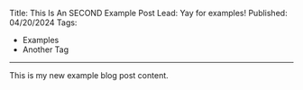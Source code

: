 Title: This Is An SECOND Example Post
Lead: Yay for examples!
Published: 04/20/2024
Tags:
  - Examples
  - Another Tag
---
This is my new example blog post content.